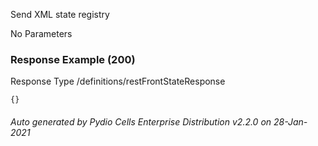 






 
Send XML state registry  


No Parameters



### Response Example (200)
Response Type /definitions/restFrontStateResponse

```
{}
```




###### Auto generated by Pydio Cells Enterprise Distribution v2.2.0 on 28-Jan-2021
